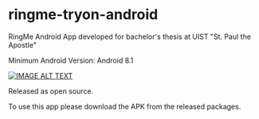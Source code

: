 # ringme-tryon-android
RingMe Android App developed for bachelor's thesis at UIST "St. Paul the Apostle"

Minimum Android Version: Android 8.1

[![IMAGE ALT TEXT](https://yt-embed.herokuapp.com/embed?v=_0lANMINNcI&new)](https://www.youtube.com/watch?v=_0lANMINNcI "RingMe - AR app overview")

Released as open source.

To use this app please download the APK from the released packages.
